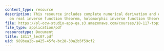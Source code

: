 ```yaml
---
content_type: resource
description: This resource includes complete numerical derivation and description
  on real inverse function theorem, holomorphic inverse function theorem, and manifolds.
file: https://ol-ocw-studio-app-qa.s3.amazonaws.com/courses/18-117-topics-in-several-complex-variables-spring-2005/989bea2ba42545febc2830a2b5f59cf2_18117_lec07.pdf
file_type: application/pdf
resourcetype: Document
title: 18117_lec07.pdf
uid: 989bea2b-a425-45fe-bc28-30a2b5f59cf2
---
```

